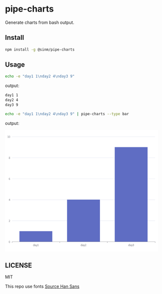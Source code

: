 # pipe-charts

Generate charts from bash output.

## Install

```bash
npm install -g @sinm/pipe-charts
```
    

## Usage

```bash
echo -e "day1 1\nday2 4\nday3 9"
```

output:
```
day1 1
day2 4
day3 9
```

```bash
echo -e "day1 1\nday2 4\nday3 9" | pipe-charts --type bar
```

output:

![image](docs/img-1.png)

## LICENSE

MIT

This repo use fonts [Source Han Sans](https://github.com/adobe-fonts/source-han-sans/blob/release/LICENSE.txt)
